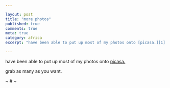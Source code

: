 ```yaml
---

layout: post
title: "more photos"
published: true
comments: true
meta: true
category: africa
excerpt: "have been able to put up most of my photos onto [picasa.][1] "

---
```


have been able to put up most of my photos onto [picasa.][1]  

 [1]: http://picasaweb.google.com/caseykuhlman

grab as many as you want.

~ # ~